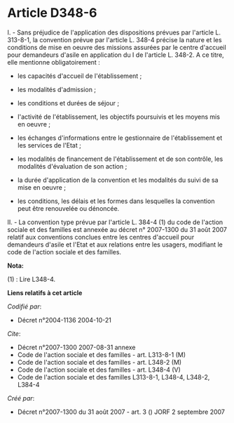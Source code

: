 # Article D348-6

I. - Sans préjudice de l'application des dispositions prévues par l'article L. 313-8-1, la convention prévue par l'article L.
348-4 précise la nature et les conditions de mise en oeuvre des missions assurées par le centre d'accueil pour demandeurs
d'asile en application du I de l'article L. 348-2. A ce titre, elle mentionne obligatoirement :

- les capacités d'accueil de l'établissement ;

- les modalités d'admission ;

- les conditions et durées de séjour ;

- l'activité de l'établissement, les objectifs poursuivis et les moyens mis en oeuvre ;

- les échanges d'informations entre le gestionnaire de l'établissement et les services de l'Etat ;

- les modalités de financement de l'établissement et de son contrôle, les modalités d'évaluation de son action ;

- la durée d'application de la convention et les modalités du suivi de sa mise en oeuvre ;

- les conditions, les délais et les formes dans lesquelles la convention peut être renouvelée ou dénoncée.

II. - La convention type prévue par l'article L. 384-4 (1) du code de l'action sociale et des familles est annexée au décret
n° 2007-1300 du 31 août 2007 relatif aux conventions conclues entre les centres d'accueil pour demandeurs d'asile et l'Etat
et aux relations entre les usagers, modifiant le code de l'action sociale et des familles.

**Nota:**

(1) : Lire L348-4.

**Liens relatifs à cet article**

_Codifié par_:

  - Décret n°2004-1136 2004-10-21

_Cite_:

  - Décret n°2007-1300 2007-08-31 annexe
  - Code de l'action sociale et des familles - art. L313-8-1 (M)
  - Code de l'action sociale et des familles - art. L348-2 (M)
  - Code de l'action sociale et des familles - art. L348-4 (V)
  - Code de l'action sociale et des familles L313-8-1, L348-4, L348-2, L384-4

_Créé par_:

  - Décret n°2007-1300 du 31 août 2007 - art. 3 () JORF 2 septembre 2007
